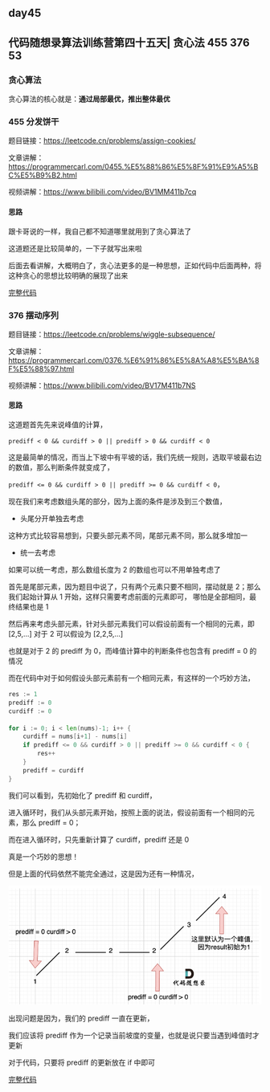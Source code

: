 ## day45

## 代码随想录算法训练营第四十五天| 贪心法 455 376 53

### 贪心算法

贪心算法的核心就是：**通过局部最优，推出整体最优**

### 455 分发饼干

题目链接：https://leetcode.cn/problems/assign-cookies/

文章讲解：https://programmercarl.com/0455.%E5%88%86%E5%8F%91%E9%A5%BC%E5%B9%B2.html

视频讲解：https://www.bilibili.com/video/BV1MM411b7cq

#### 思路
跟卡哥说的一样，我自己都不知道哪里就用到了贪心算法了

这道题还是比较简单的，一下子就写出来啦

后面去看讲解，大概明白了，贪心法更多的是一种思想，正如代码中后面两种，将这种贪心的思想比较明确的展现了出来

[完整代码](https://github.com/hd2yao/leetcode/tree/master/training/day45/0455_assign_cookies.go)

### 376 摆动序列

题目链接：https://leetcode.cn/problems/wiggle-subsequence/

文章讲解：https://programmercarl.com/0376.%E6%91%86%E5%8A%A8%E5%BA%8F%E5%88%97.html

视频讲解：https://www.bilibili.com/video/BV17M411b7NS

#### 思路
这道题首先先来说峰值的计算，

`prediff < 0 && curdiff > 0 || prediff > 0 && curdiff < 0` 

这是最简单的情况，而当上下坡中有平坡的话，我们先统一规则，选取平坡最右边的数值，那么判断条件就变成了，

`prediff <= 0 && curdiff > 0 || prediff >= 0 && curdiff < 0`，

现在我们来考虑数组头尾的部分，因为上面的条件是涉及到三个数值，

- 头尾分开单独去考虑

这种方式比较容易想到，只要头部元素不同，尾部元素不同，那么就多增加一

- 统一去考虑

如果可以统一考虑，那么数组长度为 2 的数组也可以不用单独考虑了

首先是尾部元素，因为题目中说了，只有两个元素只要不相同，摆动就是 2；那么我们起始计算从 1 开始，这样只需要考虑前面的元素即可，
哪怕是全部相同，最终结果也是 1

然后再来考虑头部元素，针对头部元素我们可以假设前面有一个相同的元素，即 [2,5,...] 对于 2 可以假设为 [2,2,5,...] 

也就是对于 2 的 prediff 为 0，而峰值计算中的判断条件也包含有 prediff = 0 的情况

而在代码中对于如何假设头部元素前有一个相同元素，有这样的一个巧妙方法，
```go
res := 1
prediff := 0
curdiff := 0

for i := 0; i < len(nums)-1; i++ {
    curdiff = nums[i+1] - nums[i]
    if prediff <= 0 && curdiff > 0 || prediff >= 0 && curdiff < 0 {
        res++
    }
    prediff = curdiff
}
```
我们可以看到，先初始化了 prediff 和 curdiff，

进入循环时，我们从头部元素开始，按照上面的说法，假设前面有一个相同的元素，那么 prediff = 0；

而在进入循环时，只先重新计算了 curdiff，prediff 还是 0

真是一个巧妙的思想！

但是上面的代码依然不能完全通过，这是因为还有一种情况，

![单调坡度有平坡](day45-1.png)

出现问题是因为，我们的 prediff 一直在更新，

我们应该将 prediff 作为一个记录当前坡度的变量，也就是说只要当遇到峰值时才更新

对于代码，只要将 prediff 的更新放在 if 中即可

[完整代码](https://github.com/hd2yao/leetcode/tree/master/training/day45/0376_wiqqle_subsequence.go)